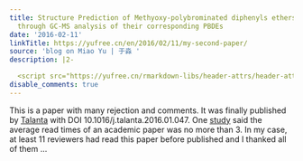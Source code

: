 ```yaml
---
title: Structure Prediction of Methyoxy-polybrominated diphenyls ethers (MeO-PBDEs)
  through GC-MS analysis of their corresponding PBDEs
date: '2016-02-11'
linkTitle: https://yufree.cn/en/2016/02/11/my-second-paper/
source: 'blog on Miao Yu | 于淼 '
description: |2-

  <script src="https://yufree.cn/rmarkdown-libs/header-attrs/header-attrs.js"></script> <p>This is a paper with many rejection and comments. It was finally published by <a href="http://www.sciencedirect.com/science/article/pii/S0039914016300455">Talanta</a> with DOI 10.1016/j.talanta.2016.01.047. One <a href="http://www.smithsonianmag.com/smart-news/half-academic-studies-are-never-read-more-three-people-180950222/?no-ist">study</a> said the average read times of an academic paper was no more than 3. In my case, at least 11 reviewers had read this paper before published and I thanked all of them ...
disable_comments: true
---
```


<script src="https://yufree.cn/rmarkdown-libs/header-attrs/header-attrs.js"></script> <p>This is a paper with many rejection and comments. It was finally published by <a href="http://www.sciencedirect.com/science/article/pii/S0039914016300455">Talanta</a> with DOI 10.1016/j.talanta.2016.01.047. One <a href="http://www.smithsonianmag.com/smart-news/half-academic-studies-are-never-read-more-three-people-180950222/?no-ist">study</a> said the average read times of an academic paper was no more than 3. In my case, at least 11 reviewers had read this paper before published and I thanked all of them ...